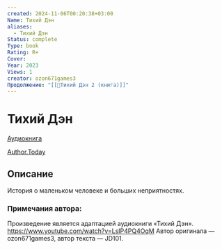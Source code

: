 ```yaml
---
created: 2024-11-06T00:20:38+03:00
Name: Тихий Дэн
aliases:
  - Тихий Дэн
Status: complete
Type: book
Rating: R+
Cover: 
Year: 2023
Views: 1
creator: ozon671games3
Продолжение: "[[📘Тихий Дэн 2 (книга)]]"
---
```


# Тихий Дэн

[Аудиокнига](https://youtu.be/LsIP4PQ4OqM?si=g12NRWQ3hF4v7rsB)

[Author.Today](https://author.today/work/252265)



## Описание

История о маленьком человеке и больших неприятностях.

### Примечания автора:

Произведение является адаптацией аудиокниги «Тихий Дэн». https://www.youtube.com/watch?v=LsIP4PQ4OqM
Автор оригинала — ozon671games3, автор текста — JD101.
